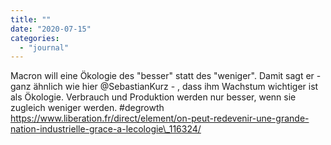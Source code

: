 ```yaml
---
title: ""
date: "2020-07-15"
categories: 
  - "journal"
---
```


Macron will eine Ökologie des "besser" statt des "weniger". Damit sagt er - ganz ähnlich wie hier @SebastianKurz - , dass ihm Wachstum wichtiger ist als Ökologie. Verbrauch und Produktion werden nur besser, wenn sie zugleich weniger werden. #degrowth https://www.liberation.fr/direct/element/on-peut-redevenir-une-grande-nation-industrielle-grace-a-lecologie\_116324/
